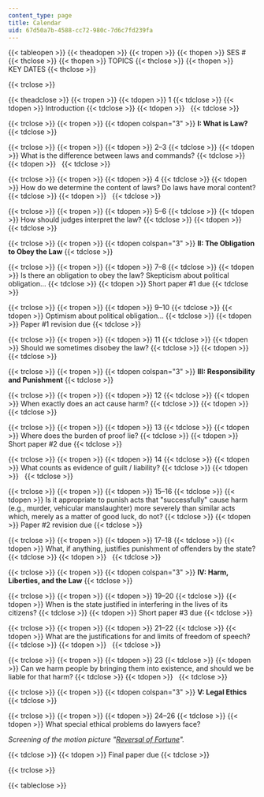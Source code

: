 ```yaml
---
content_type: page
title: Calendar
uid: 67d50a7b-4588-cc72-980c-7d6c7fd239fa
---
```


{{< tableopen >}}
{{< theadopen >}}
{{< tropen >}}
{{< thopen >}}
SES #
{{< thclose >}}
{{< thopen >}}
TOPICS
{{< thclose >}}
{{< thopen >}}
KEY DATES
{{< thclose >}}

{{< trclose >}}

{{< theadclose >}}
{{< tropen >}}
{{< tdopen >}}
1
{{< tdclose >}}
{{< tdopen >}}
Introduction
{{< tdclose >}}
{{< tdopen >}}
 
{{< tdclose >}}

{{< trclose >}}
{{< tropen >}}
{{< tdopen colspan="3" >}}
**I: What is Law?**
{{< tdclose >}}

{{< trclose >}}
{{< tropen >}}
{{< tdopen >}}
2–3
{{< tdclose >}}
{{< tdopen >}}
What is the difference between laws and commands?
{{< tdclose >}}
{{< tdopen >}}
 
{{< tdclose >}}

{{< trclose >}}
{{< tropen >}}
{{< tdopen >}}
4
{{< tdclose >}}
{{< tdopen >}}
How do we determine the content of laws? Do laws have moral content?
{{< tdclose >}}
{{< tdopen >}}
 
{{< tdclose >}}

{{< trclose >}}
{{< tropen >}}
{{< tdopen >}}
5–6
{{< tdclose >}}
{{< tdopen >}}
How should judges interpret the law?
{{< tdclose >}}
{{< tdopen >}}
 
{{< tdclose >}}

{{< trclose >}}
{{< tropen >}}
{{< tdopen colspan="3" >}}
**II: The Obligation to Obey the Law**
{{< tdclose >}}

{{< trclose >}}
{{< tropen >}}
{{< tdopen >}}
7–8
{{< tdclose >}}
{{< tdopen >}}
Is there an obligation to obey the law? Skepticism about political obligation…
{{< tdclose >}}
{{< tdopen >}}
Short paper #1 due
{{< tdclose >}}

{{< trclose >}}
{{< tropen >}}
{{< tdopen >}}
9–10
{{< tdclose >}}
{{< tdopen >}}
Optimism about political obligation…
{{< tdclose >}}
{{< tdopen >}}
Paper #1 revision due
{{< tdclose >}}

{{< trclose >}}
{{< tropen >}}
{{< tdopen >}}
11
{{< tdclose >}}
{{< tdopen >}}
Should we sometimes disobey the law?
{{< tdclose >}}
{{< tdopen >}}
 
{{< tdclose >}}

{{< trclose >}}
{{< tropen >}}
{{< tdopen colspan="3" >}}
**III: Responsibility and Punishment**
{{< tdclose >}}

{{< trclose >}}
{{< tropen >}}
{{< tdopen >}}
12
{{< tdclose >}}
{{< tdopen >}}
When exactly does an act cause harm?
{{< tdclose >}}
{{< tdopen >}}
 
{{< tdclose >}}

{{< trclose >}}
{{< tropen >}}
{{< tdopen >}}
13
{{< tdclose >}}
{{< tdopen >}}
Where does the burden of proof lie?
{{< tdclose >}}
{{< tdopen >}}
Short paper #2 due
{{< tdclose >}}

{{< trclose >}}
{{< tropen >}}
{{< tdopen >}}
14
{{< tdclose >}}
{{< tdopen >}}
What counts as evidence of guilt / liability?
{{< tdclose >}}
{{< tdopen >}}
 
{{< tdclose >}}

{{< trclose >}}
{{< tropen >}}
{{< tdopen >}}
15–16
{{< tdclose >}}
{{< tdopen >}}
Is it appropriate to punish acts that "successfully" cause harm (e.g., murder, vehicular manslaughter) more severely than similar acts which, merely as a matter of good luck, do not?
{{< tdclose >}}
{{< tdopen >}}
Paper #2 revision due
{{< tdclose >}}

{{< trclose >}}
{{< tropen >}}
{{< tdopen >}}
17–18
{{< tdclose >}}
{{< tdopen >}}
What, if anything, justifies punishment of offenders by the state?
{{< tdclose >}}
{{< tdopen >}}
 
{{< tdclose >}}

{{< trclose >}}
{{< tropen >}}
{{< tdopen colspan="3" >}}
**IV: Harm, Liberties, and the Law**
{{< tdclose >}}

{{< trclose >}}
{{< tropen >}}
{{< tdopen >}}
19–20
{{< tdclose >}}
{{< tdopen >}}
When is the state justified in interfering in the lives of its citizens?
{{< tdclose >}}
{{< tdopen >}}
Short paper #3 due
{{< tdclose >}}

{{< trclose >}}
{{< tropen >}}
{{< tdopen >}}
21–22
{{< tdclose >}}
{{< tdopen >}}
What are the justifications for and limits of freedom of speech?
{{< tdclose >}}
{{< tdopen >}}
 
{{< tdclose >}}

{{< trclose >}}
{{< tropen >}}
{{< tdopen >}}
23
{{< tdclose >}}
{{< tdopen >}}
Can we harm people by bringing them into existence, and should we be liable for that harm?
{{< tdclose >}}
{{< tdopen >}}
 
{{< tdclose >}}

{{< trclose >}}
{{< tropen >}}
{{< tdopen colspan="3" >}}
**V: Legal Ethics**
{{< tdclose >}}

{{< trclose >}}
{{< tropen >}}
{{< tdopen >}}
24–26
{{< tdclose >}}
{{< tdopen >}}
What special ethical problems do lawyers face?

_Screening of the motion picture "[Reversal of Fortune](http://www.imdb.com/title/tt0100486/)"._


{{< tdclose >}}
{{< tdopen >}}
Final paper due
{{< tdclose >}}

{{< trclose >}}

{{< tableclose >}}
